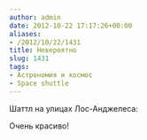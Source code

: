 ```yaml
---
author: admin
date: 2012-10-22 17:17:26+00:00
aliases:
- /2012/10/22/1431
title: Невероятно
slug: 1431
tags:
- Астрономия и космос
- Space shuttle
---
```


Шаттл на улицах Лос-Анджелеса:

Очень красиво!

